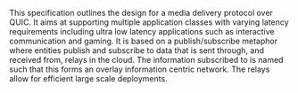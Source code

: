 
This specification outlines the design for a media delivery protocol
over QUIC. It aims at supporting multiple application classes with
varying latency requirements including ultra low latency applications
such as interactive communication and gaming. It is based on a
publish/subscribe metaphor where entities publish and subscribe to data
that is sent through, and received from, relays in the cloud. The
information subscribed to is named such that this forms an overlay
information centric network.  The relays allow for efficient large scale
deployments.

